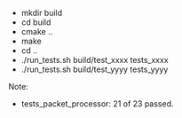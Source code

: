 - mkdir build
- cd build
- cmake ..
- make
- cd ..
- ./run_tests.sh build/test_xxxx tests_xxxx
- ./run_tests.sh build/test_yyyy tests_yyyy

Note:
- tests_packet_processor: 21 of 23 passed.
